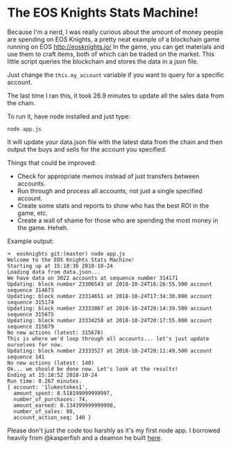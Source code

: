 # The EOS Knights Stats Machine!

Because I'm a nerd, I was really curious about the amount of money people are spending on EOS Knights, a pretty neat example of a blockchain game running on EOS http://eosknights.io/ In the game, you can get materials and use them to craft items, both of which can be traded on the market. This little script queries the blockchain and stores the data in a json file.

Just change the `this.my_account` variable if you want to query for a specific account.

The last time I ran this, it took 26.9 minutes to update all the sales data from the chain.

To run it, have node installed and just type:

```
node app.js
```

It will update your data.json file with the latest data from the chain and then output the buys and sells for the account you specified.

Things that could be improved:

* Check for appropriate memos instead of just transfers between accounts.
* Run through and process all accounts, not just a single specified account.
* Create some stats and reports to show who has the best ROI in the game, etc.
* Create a wall of shame for those who are spending the most money in the game. Heheh.

Example output:

```
➜  eosknights git:(master) node app.js
Welcome to the EOS Knights Stats Machine!
Starting up at 15:18:36 2018-10-24
Loading data from data.json...
We have data on 3022 accounts at sequence number 314171
Updating: block number 23306543 at 2018-10-24T16:26:55.500 account sequence 314673
Updating: block number 23314651 at 2018-10-24T17:34:30.000 account sequence 315174
Updating: block number 23333867 at 2018-10-24T20:14:39.500 account sequence 315675
Updating: block number 23334258 at 2018-10-24T20:17:55.000 account sequence 315679
No new actions (latest: 315678)
This is where we'd loop through all accounts... let's just update ourselves for now.
Updating: block number 23333527 at 2018-10-24T20:11:49.500 account sequence 141
No new actions (latest: 140)
Ok... we should be done now. Let's look at the results!
Ending at 15:18:52 2018-10-24
Run time: 0.267 minutes.
{ account: '1lukestokes1',
  amount_spent: 8.518199999999997,
  number_of_purchases: 74,
  amount_earned: 8.134399999999998,
  number_of_sales: 88,
  account_action_seq: 140 }
```

Please don't just the code too harshly as it's my first node app. I borrowed heavily from @kasperfish and a deamon he built [here](https://github.com/eosdac/eosdac-token-explorer/blob/master/deamon/action_deamon.js).

